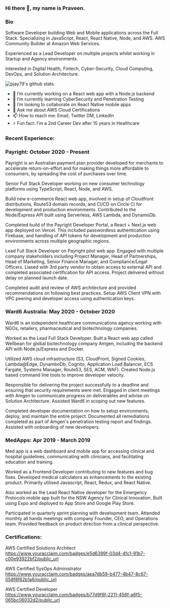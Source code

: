 ### Hi there 👋, my name is Praveen. 

### Bio

Software Developer building Web and Mobile applications across the Full Stack. Specializing in JavaScript, React, React Native, Node, and AWS. AWS Community Builder at Amazon Web Services.

Experienced as a Lead Developer on multiple projects whilst working in Startup and Agency environments. 

Interested in Digital Health, Fintech, Cyber-Security, Cloud Computing, DevOps, and Solution Architecture.

![pjay79's github stats](https://github-readme-stats.vercel.app/api?username=pjay79&show_icons=true&theme=cobalt)

- 🔭 I’m currently working on a React web app with a Node.js backend
- 🌱 I’m currently learning CyberSecurity and Penetration Testing
- 👯 I’m looking to collaborate on React Native mobile apps
- 💬 Ask me about AWS Cloud Certifications
- 📫 How to reach me: Email, Twitter DM, LinkedIn
- ⚡ Fun fact: I'm a 2nd Career Dev after 15 years in Healthcare

### Recent Experience:

### Payright: October 2020 - Present

Payright is an Australian payment plan provider developed for merchants to accelerate return-on-effort and for making things more affordable to consumers, by spreading the cost of purchases over time. 

Senior Full Stack Developer working on new consumer technology platforms using TypeScript, React, Node, and AWS.

Build new e-commerce React web app, involved in setup of Cloudfront distributions, Route53 domain records, and CI/CD on Circle CI for development and production environments. Contributed to the Node/Express API built using Serverless, AWS Lambda, and DynamoDb.

Completed build of the Payright Developer Portal, a React + Next.js web app deployed on Vercel. This included passwordless authentication using Firebase, and handling of API tokens for development and production environments across multiple geographic regions.

Lead Full Stack Developer on Payright pilot web app. Engaged with multiple company stakeholders including Project Manager, Head of Partnerships, Head of Marketing, Senior Finance Manager, and Compliance/Legal Officers. Liased with 3rd party vendor to obtain access to external API and completed associated certification for API access. Project delivered without delay on planned launch date.

Completed audit and review of AWS architecture and provided recommendations on following best practices. Setup AWS Client VPN with VPC peering and developer access using authentication keys. 

### Ward6 Australia: May 2020 - October 2020

Ward6 is an independent healthcare communications agency working with NGOs, retailers, pharmaceutical and biotechnology companies.

Worked as the Lead Full Stack Developer. Built a React web app called Wellbean for global biotechnology company Amgen, including the backend API with Node.js/Express and Docker.

Utilized AWS cloud infrastructure (S3, CloudFront, Signed Cookies, Lambda@Edge, DynamboDb, Cognito, Application Load Balancer, ECS Fargate, Systems Manager, Route53, SES, ACM, WAF). Created Node.js based command line tools to improve developer velocity.

Responsible for delivering the project successfully to a deadline and ensuring that security requirements were met. Engaged in client meetings with Amgen to communicate progress on deliverables and advise on Solution Architecture. Assisted Ward6 in scoping out new features.

Completed developer documentation on how to setup environments, deploy, and maintain the entire project. Documented all remediations completed as part of Amgen's penetration testing report and findings. Assisted with onboarding of new developers.

### MedApps: Apr 2019 - March 2019

Med app is a web dashboard and mobile app for accessing clinical and hospital guidelines, communicating with clinicians, and facilitating education and training.

Worked as a Frontend Developer contributing to new features and bug fixes. Developed medical calculators as enhancements to the existing product. Primarily utilised Javascript, React, Redux, and React Native.

Also worked as the Lead React Native developer for the Emergency Protocols mobile app built for the NSW Agency for Clinical Innovation. Built using Expo and deployed to App Store and Google Play Store.

Participated in quarterly sprint planning with development team. Attended monthly all hands meetings with company Founder, CEO, and Operations team. Provided feedback on product direction from a clinical perspective.

### Certifications:

AWS Certified Solutions Architect  
https://www.youracclaim.com/badges/e5d6399f-03d4-4fc1-91b7-c00e93922bf2/public_url

AWS Certified SysOps Administrator  
https://www.youracclaim.com/badges/aea7db59-b477-4b47-8c67-058f8f62b1a6/public_url

AWS Certified Developer  
https://www.youracclaim.com/badges/b77d9f6f-2211-456f-a6f5-065bc06032d2/public_url
